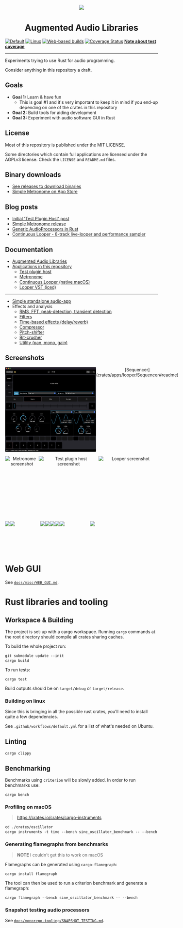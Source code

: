 <p align="center"><img height="150" src="https://github.com/yamadapc/rust-audio-software/raw/master/design/AppIcon%401x.png" /></p>

<h1 align="center">Augmented Audio Libraries</h1>

[![Default](https://github.com/yamadapc/augmented-audio/actions/workflows/default.yml/badge.svg)](https://github.com/yamadapc/augmented-audio/actions/workflows/default.yml)
[![Linux](https://github.com/yamadapc/augmented-audio/actions/workflows/linux.yml/badge.svg)](https://github.com/yamadapc/augmented-audio/actions/workflows/linux.yml)
[![Web-based builds](https://github.com/yamadapc/augmented-audio/actions/workflows/web.yml/badge.svg)](https://github.com/yamadapc/augmented-audio/actions/workflows/web.yml)
[![Coverage Status](https://coveralls.io/repos/github/yamadapc/augmented-audio/badge.svg?branch=master)](https://coveralls.io/github/yamadapc/augmented-audio?branch=master) [**Note about test coverage**](docs/TEST_COVERAGE.md)

- - -

Experiments trying to use Rust for audio programming.

Consider anything in this repository a draft.

## Goals
* **Goal 1:** Learn & have fun
  * This is goal #1 and it's very important to keep it in mind if you end-up
    depending on one of the crates in this repository
* **Goal 2:** Build tools for aiding development
* **Goal 3:** Experiment with audio software GUI in Rust

## License
Most of this repository is published under the MIT LICENSE.

Some directories which contain full applications are licensed under the AGPLv3 license. Check the `LICENSE` and `README.md` files.

## Binary downloads
* [See releases to download binaries](https://github.com/yamadapc/augmented-audio/releases)
* [Simple Metronome on App Store](https://apps.apple.com/au/app/simple-metronome/id1604183938?mt=12)

## Blog posts
* [Initial 'Test Plugin Host' post](https://beijaflor.io/blog/07-2021/rust-audio-experiments-2/)
* [Simple Metronome release](https://beijaflor.io/blog/01-2022/rust-audio-experiments-3/)
* [Generic AudioProcessors in Rust](https://beijaflor.io/blog/02-2022/rust-audio-experiments-4/)
* [Continuous Looper - 8-track live-looper and performance sampler](https://beijaflor.io/blog/04-2022/rust-audio-experiments-5/)

## Documentation

* [Augmented Audio Libraries](crates/augmented#readme)
* [Applications in this repository](crates/apps#readme)
  - [Test plugin host](crates/apps/plugin-host#readme)
  - [Metronome](crates/apps/metronome#readme)
  - [Continuous Looper (native macOS)](crates/apps/looper/Sequencer#readme)
  - [Looper VST (iced)](crates/apps/looper#readme)

- - -

- [Simple standalone audio-app](https://github.com/yamadapc/augmented-audio/tree/master/crates/augmented/application/audio-processor-standalone)
- Effects and analysis
  * [RMS, FFT, peak-detection, transient detection](https://github.com/yamadapc/augmented-audio/tree/master/crates/augmented/audio/audio-processor-analysis)
  * [Filters](https://github.com/yamadapc/augmented-audio/tree/master/crates/augmented/dsp/dsp-filters) 
  * [Time-based effects (delay/reverb)](https://github.com/yamadapc/augmented-audio/tree/master/crates/augmented/audio/audio-processor-time)
  * [Compressor](https://github.com/yamadapc/augmented-audio/tree/master/crates/augmented/audio/audio-processor-dynamics)
  * [Pitch-shifter](https://github.com/yamadapc/augmented-audio/tree/master/crates/augmented/audio/audio-processor-pitch-shifter)
  * [Bit-crusher](https://github.com/yamadapc/augmented-audio/tree/master/crates/augmented/audio/audio-processor-bitcrusher)
  * [Utility (pan, mono, gain)](https://github.com/yamadapc/augmented-audio/tree/master/crates/augmented/audio/audio-processor-utility)

## Screenshots

<p align="center" style="display: flex">
  <img alt="Sequencer screenshot" src="https://raw.githubusercontent.com/yamadapc/augmented-audio/master/crates/apps/looper/Sequencer/screenshot.png" width="300" /> 
  [Sequencer](crates/apps/looper/Sequencer#readme)
</p>

<p align="center" style="display: flex;">
  <img alt="Metronome screenshot" src="https://github.com/yamadapc/augmented-audio/raw/master/crates/apps/metronome/design/screenshots/single.png" height="200" />
  <img alt="Test plugin host screenshot" src="https://github.com/yamadapc/augmented-audio/raw/master/crates/apps/plugin-host/screenshot.png" width="300" />
  <img alt="Looper screenshot" src="https://github.com/yamadapc/augmented-audio/raw/master/crates/apps/looper/screenshot.png" width="300" />
</p>

<p align="center" style="display: flex;">
  <img height="100" src="https://github.com/yamadapc/rust-audio-software/raw/master/design/ui/volume.png" />
  <img width="100" src="https://github.com/yamadapc/rust-audio-software/raw/master/design/ui/picklist.png" />
  <img height="100" src="https://github.com/yamadapc/rust-audio-software/raw/master/design/ui/menu_list.png" />
  <img height="100" src="https://github.com/yamadapc/rust-audio-software/raw/master/design/ui/button.png" />
  <img height="100" src="https://github.com/yamadapc/rust-audio-software/raw/master/design/ui/knobs.png" />
  <img height="100" src="https://github.com/yamadapc/rust-audio-software/raw/master/design/ui/sliders.png" />
  <img width="100" src="https://github.com/yamadapc/rust-audio-software/raw/master/design/ui/transport.png" />
  <img height="100" src="https://github.com/yamadapc/rust-audio-software/raw/master/design/tremolo-screenshot.png" />
</p>

# Web GUI
See [`docs/misc/WEB_GUI.md`](docs/misc/WEB_GUI.md).

# Rust libraries and tooling
## Workspace & Building
The project is set-up with a cargo workspace. Running `cargo` commands at the root directory should compile all crates
sharing caches.

To build the whole project run:
```shell
git submodule update --init
cargo build
```

To run tests:
```shell
cargo test
```

Build outputs should be on `target/debug` or `target/release`.

### Building on linux
Since this is bringing in all the possible rust crates, you'll need to install quite a few dependencies.

See `.github/workflows/default.yml` for a list of what's needed on Ubuntu.

## Linting
```shell
cargo clippy
```

## Benchmarking
Benchmarks using `criterion` will be slowly added. In order to run benchmarks use:
```shell
cargo bench
```

### Profiling on macOS
> https://crates.io/crates/cargo-instruments

```shell
cd ./crates/oscillator
cargo instruments -t time --bench sine_oscillator_benchmark -- --bench
```

### Generating flamegraphs from benchmarks
> **NOTE** I couldn't get this to work on macOS

Flamegraphs can be generated using `cargo-flamegraph`:
```shell
cargo install flamegraph
```

The tool can then be used to run a criterion benchmark and generate a flamegraph:
```shell
cargo flamegraph --bench sine_oscillator_benchmark -- --bench
```

### Snapshot testing audio processors
See [`docs/monorepo-tooling/SNAPSHOT_TESTING.md`](docs/monorepo-tooling/SNAPSHOT_TESTING.md).
